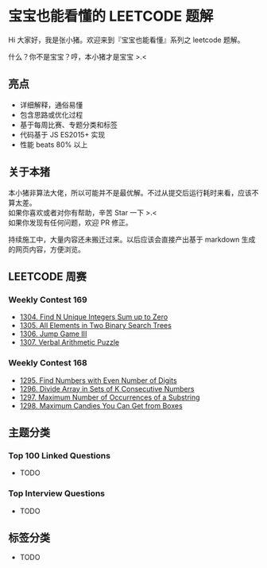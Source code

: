# 宝宝也能看懂的 LEETCODE 题解

Hi 大家好，我是张小猪。欢迎来到『宝宝也能看懂』系列之 leetcode 题解。

什么？你不是宝宝？哼，本小猪才是宝宝 >.<

## 亮点

- 详细解释，通俗易懂
- 包含思路或优化过程
- 基于每周比赛、专题分类和标签
- 代码基于 JS ES2015+ 实现
- 性能 beats 80% 以上

## 关于本猪

本小猪非算法大佬，所以可能并不是最优解。不过从提交后运行耗时来看，应该不算太差。  
如果你喜欢或者对你有帮助，辛苦 Star 一下 >.<  
如果你发现有任何问题，欢迎 PR 修正。

持续施工中，大量内容还未搬迁过来。以后应该会直接产出基于 markdown 生成的网页内容，方便浏览。

## LEETCODE 周赛

### Weekly Contest 169

- [1304. Find N Unique Integers Sum up to Zero](./posts/1304.md)
- [1305. All Elements in Two Binary Search Trees](./posts/1305.md)
- [1306. Jump Game III](./posts/1306.md)
- [1307. Verbal Arithmetic Puzzle](./posts/1307.md)

### Weekly Contest 168

- [1295. Find Numbers with Even Number of Digits](./posts/1295.md)
- [1296. Divide Array in Sets of K Consecutive Numbers](./posts/1296.md)
- [1297. Maximum Number of Occurrences of a Substring](./posts/1297.md)
- [1298. Maximum Candies You Can Get from Boxes](./posts/1298.md)

## 主题分类

### Top 100 Linked Questions

- TODO

### Top Interview Questions

- TODO

## 标签分类

- TODO
